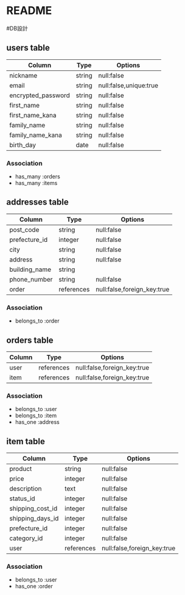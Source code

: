 # README
#DB設計
## users table
|Column               | Type        | Options       |
|---------------------|-------------|---------------|
|nickname             |string       |null:false     |
|email                |string       |null:false,unique:true|
|encrypted_password   |string       |null:false     |
|first_name           |string       |null:false     |
|first_name_kana      |string       |null:false     |
|family_name          |string       |null:false     |
|family_name_kana     |string       |null:false     |
|birth_day            |date         |null:false     |

### Association
* has_many :orders
* has_many :items

## addresses table
|Column               |Type         |Options                    |
|---------------------|-------------|---------------------------|
|post_code            |string       |null:false                 |
|prefecture_id        |integer      |null:false                 |
|city                 |string       |null:false                 |
|address              |string       |null:false                 |
|building_name        |string       |                           |
|phone_number         |string       |null:false                 |
|order                |references   |null:false,foreign_key:true|
### Association
* belongs_to :order

## orders table

|Column               |Type         |Options                    |
|---------------------|-------------|---------------------------|
|user                 |references   |null:false,foreign_key:true|
|item                 |references   |null:false,foreign_key:true|

### Association
* belongs_to :user
* belongs_to :item
* has_one :address

## item table
|Column               |Type         |Options                    |
|---------------------|-------------|---------------------------|
|product              |string       |null:false                 |
|price                |integer      |null:false                 |
|description          |text         |null:false                 |
|status_id            |integer      |null:false                 |
|shipping_cost_id     |integer      |null:false                 |
|shipping_days_id     |integer      |null:false                 |
|prefecture_id        |integer      |null:false                 |
|category_id          |integer      |null:false                 |
|user                 |references   |null:false,foreign_key:true|
### Association
* belongs_to :user
* has_one :order
